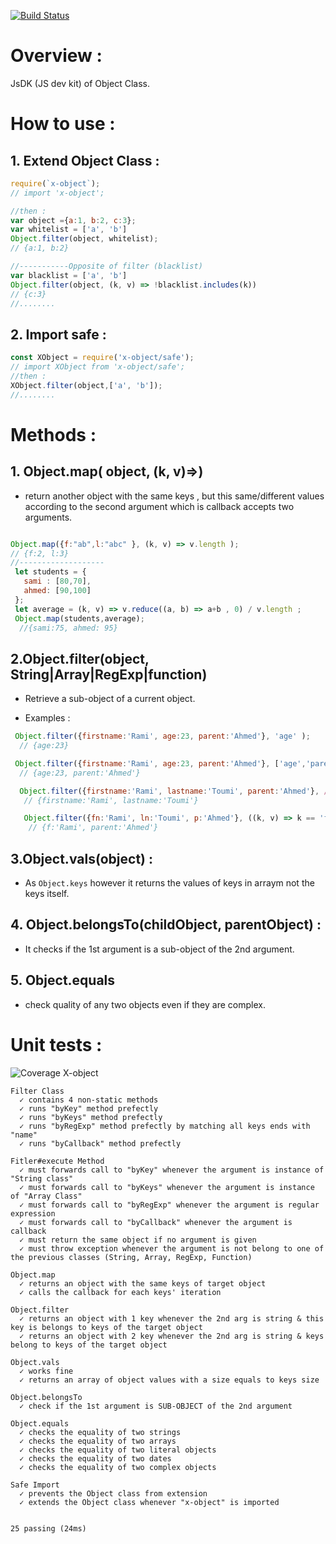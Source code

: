 [![Build Status](https://travis-ci.org/abdennour/x-object.svg?branch=master)](https://travis-ci.org/abdennour/x-object)

# Overview :

JsDK (JS dev kit) of Object Class.

# How to use :

## 1. Extend Object Class :

```js
require(`x-object`);
// import 'x-object';

//then :
var object ={a:1, b:2, c:3};
var whitelist = ['a', 'b']
Object.filter(object, whitelist);
// {a:1, b:2}

//-----------Opposite of filter (blacklist)
var blacklist = ['a', 'b']
Object.filter(object, (k, v) => !blacklist.includes(k))
// {c:3}
//........
```


## 2. Import safe :

```js
const XObject = require('x-object/safe');
// import XObject from 'x-object/safe';
//then :
XObject.filter(object,['a', 'b']);
//........
```
#  Methods :


## 1. Object.map( object, (k, v)=>)

- return another object with the same keys , but this same/different values according to the second argument which is callback accepts two arguments.

```js

Object.map({f:"ab",l:"abc" }, (k, v) => v.length );
// {f:2, l:3}
//-------------------
 let students = {
   sami : [80,70],
   ahmed: [90,100]
 };
 let average = (k, v) => v.reduce((a, b) => a+b , 0) / v.length ;
 Object.map(students,average);
  //{sami:75, ahmed: 95}  

```

## 2.Object.filter(object, String|Array|RegExp|function)

   - Retrieve a sub-object of a current object.

   - Examples :

 ```js
  Object.filter({firstname:'Rami', age:23, parent:'Ahmed'}, 'age' );
   // {age:23}

  Object.filter({firstname:'Rami', age:23, parent:'Ahmed'}, ['age','parent'] );
   // {age:23, parent:'Ahmed'}

   Object.filter({firstname:'Rami', lastname:'Toumi', parent:'Ahmed'}, /name$/ );
    // {firstname:'Rami', lastname:'Toumi'}

    Object.filter({fn:'Rami', ln:'Toumi', p:'Ahmed'}, ((k, v) => k == 'fn' || v == 'Ahmed' ));
     // {f:'Rami', parent:'Ahmed'}      

 ```  

## 3.Object.vals(object) :

- As `Object.keys` however it returns the values of keys in arraym not the keys itself.

## 4. Object.belongsTo(childObject, parentObject) :

- It checks if the 1st argument is a sub-object of the 2nd argument.

## 5. Object.equals


- check quality of any two objects even if they are complex.


# Unit tests :

![Coverage X-object](https://raw.githubusercontent.com/abdennour/spl/master/js/Screen%20Shot%201438-02-13%20at%2011.27.09%20PM.png)

```
Filter Class
  ✓ contains 4 non-static methods
  ✓ runs "byKey" method prefectly
  ✓ runs "byKeys" method prefectly
  ✓ runs "byRegExp" method prefectly by matching all keys ends with "name"
  ✓ runs "byCallback" method prefectly

Fitler#execute Method
  ✓ must forwards call to "byKey" whenever the argument is instance of "String class"
  ✓ must forwards call to "byKeys" whenever the argument is instance of "Array Class"
  ✓ must forwards call to "byRegExp" whenever the argument is regular expression
  ✓ must forwards call to "byCallback" whenever the argument is callback
  ✓ must return the same object if no argument is given
  ✓ must throw exception whenever the argument is not belong to one of  the previous classes (String, Array, RegExp, Function)

Object.map
  ✓ returns an object with the same keys of target object
  ✓ calls the callback for each keys' iteration

Object.filter
  ✓ returns an object with 1 key whenever the 2nd arg is string & this key is belongs to keys of the target object
  ✓ returns an object with 2 key whenever the 2nd arg is string & keys  belong to keys of the target object

Object.vals
  ✓ works fine
  ✓ returns an array of object values with a size equals to keys size

Object.belongsTo
  ✓ check if the 1st argument is SUB-OBJECT of the 2nd argument

Object.equals
  ✓ checks the equality of two strings
  ✓ checks the equality of two arrays
  ✓ checks the equality of two literal objects
  ✓ checks the equality of two dates
  ✓ checks the equality of two complex objects

Safe Import
  ✓ prevents the Object class from extension
  ✓ extends the Object class whenever "x-object" is imported


25 passing (24ms)
```
